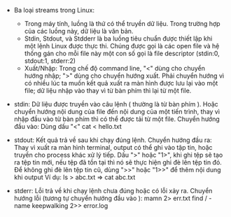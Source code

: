 - Ba loại streams trong Linux:
	+ Trong máy tính, luồng là thứ có thể truyền dữ liệu. Trong trường hợp của các luồng này, dữ liệu là văn bản.
	+ Stdin, Stdout, và Stdderr là ba luồng tiêu chuẩn được thiết lập khi một lệnh Linux được thực thi. Chúng được gọi là các open file và hệ thống gán cho mỗi file này một con số gọi là file descriptor (stdin:0, stdout:1, stderr:2) 
	+ Xuất/Nhập: Trong chế độ command line, "<" dùng cho chuyển hướng nhập;  ">" dùng cho chuyển hướng xuất. Phải chuyển hướng vì có nhiều lúc ta muốn kết quả xuất ra màn hình được lưu lại vào một file; dữ liệu nhập vào thay vì từ bàn phím thì lại từ một file.

 - stdin: Dữ liệu được truyền vào câu lệnh ( thường là từ bàn phím ). Hoặc chuyển hướng nội dung của file đến nội dung của một tiến trình, thay vì nhập đầu vào từ bàn phím thì có thể được tải từ một file.
  Chuyển hướng đầu vào: Dùng dấu "<"  cat < hello.txt
  
- stdout: Kết quả trả về sau khi chạy đúng lệnh.
  Chuyển hướng đầu ra:
	Thay vì xuất ra màn hình terminal, output có thể ghi vào tập tin, hoặc truyền cho process khác xử lý tiếp.
      Dấu ">" hoặc "1>", khi ghi tệp sẽ tạo ra tệp tin mới, nếu tệp đã tồn tại thì nó sẽ thực hiện ghi đè lên tệp tin đó.
      Để không ghi đè lên tệp tin cũ, dùng ">>" hoặc "1>>" để thêm nội dung khi output
			Ví dụ: ls > abc.txt  => cat abc.txt

- stderr: Lỗi trả về khi chạy lệnh chưa đúng hoặc có lỗi xảy ra.
  Chuyển hướng lỗi (tương tự chuyển hướng đầu vào ): mamn 2> err.txt 
						     find / -name keepwalking 2>> error.log
